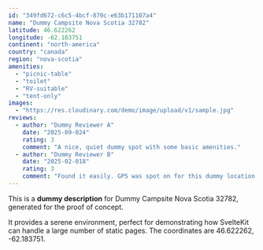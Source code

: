 ```yaml
---
id: "349fd672-c6c5-4bcf-870c-e63b171107a4"
name: "Dummy Campsite Nova Scotia 32782"
latitude: 46.622262
longitude: -62.183751
continent: "north-america"
country: "canada"
region: "nova-scotia"
amenities:
  - "picnic-table"
  - "toilet"
  - "RV-suitable"
  - "tent-only"
images:
  - "https://res.cloudinary.com/demo/image/upload/v1/sample.jpg"
reviews:
  - author: "Dummy Reviewer A"
    date: "2025-09-024"
    rating: 3
    comment: "A nice, quiet dummy spot with some basic amenities."
  - author: "Dummy Reviewer B"
    date: "2025-02-018"
    rating: 3
    comment: "Found it easily. GPS was spot on for this dummy location."
---
```


This is a **dummy description** for Dummy Campsite Nova Scotia 32782, generated for the proof of concept.

It provides a serene environment, perfect for demonstrating how SvelteKit can handle a large number of static pages. The coordinates are 46.622262, -62.183751.
